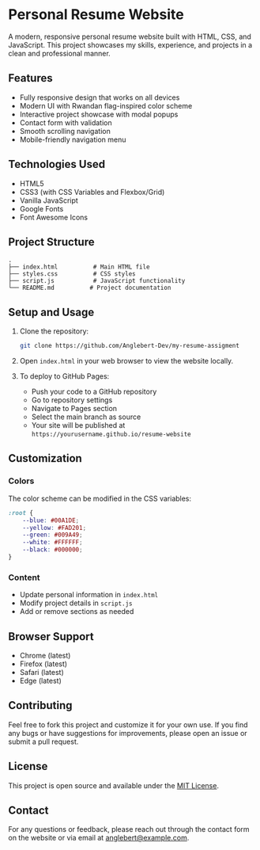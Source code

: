 # Personal Resume Website

A modern, responsive personal resume website built with HTML, CSS, and JavaScript. This project showcases my skills, experience, and projects in a clean and professional manner.

## Features

- Fully responsive design that works on all devices
- Modern UI with Rwandan flag-inspired color scheme
- Interactive project showcase with modal popups
- Contact form with validation
- Smooth scrolling navigation
- Mobile-friendly navigation menu

## Technologies Used

- HTML5
- CSS3 (with CSS Variables and Flexbox/Grid)
- Vanilla JavaScript
- Google Fonts
- Font Awesome Icons

## Project Structure

```
.
├── index.html          # Main HTML file
├── styles.css          # CSS styles
├── script.js           # JavaScript functionality
└── README.md          # Project documentation
```

## Setup and Usage

1. Clone the repository:
   ```bash
   git clone https://github.com/Anglebert-Dev/my-resume-assigment
   ```

2. Open `index.html` in your web browser to view the website locally.

3. To deploy to GitHub Pages:
   - Push your code to a GitHub repository
   - Go to repository settings
   - Navigate to Pages section
   - Select the main branch as source
   - Your site will be published at `https://yourusername.github.io/resume-website`

## Customization

### Colors
The color scheme can be modified in the CSS variables:
```css
:root {
    --blue: #00A1DE;
    --yellow: #FAD201;
    --green: #009A49;
    --white: #FFFFFF;
    --black: #000000;
}
```

### Content
- Update personal information in `index.html`
- Modify project details in `script.js`
- Add or remove sections as needed

## Browser Support

- Chrome (latest)
- Firefox (latest)
- Safari (latest)
- Edge (latest)

## Contributing

Feel free to fork this project and customize it for your own use. If you find any bugs or have suggestions for improvements, please open an issue or submit a pull request.

## License

This project is open source and available under the [MIT License](LICENSE).

## Contact

For any questions or feedback, please reach out through the contact form on the website or via email at anglebert@example.com. 
